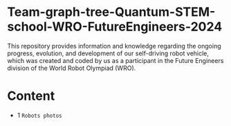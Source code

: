 # Team-graph-tree-Quantum-STEM-school-WRO-FutureEngineers-2024
This repository provides information and knowledge regarding the ongoing progress, evolution, and development of our self-driving robot vehicle, which was created and coded by us as a participant in the Future Engineers division of the World Robot Olympiad (WRO).


# Content 
* 1 `Robots photos`





